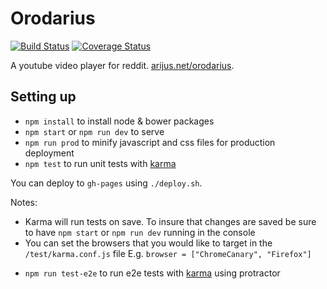 # Orodarius

[![Build Status](https://travis-ci.org/argshook/orodarius.svg?branch=master)](https://travis-ci.org/argshook/orodarius)
[![Coverage Status](https://coveralls.io/repos/argshook/orodarius/badge.svg?branch=master&service=github)](https://coveralls.io/github/argshook/orodarius?branch=master)

A youtube video player for reddit. [arijus.net/orodarius](http://arijus.net/orodarius).

## Setting up

* `npm install` to install node & bower packages
* `npm start` or `npm run dev` to serve
* `npm run prod` to minify javascript and css files for production deployment
* `npm test` to run unit tests with [karma](http://karma-runner.github.io)

You can deploy to `gh-pages` using `./deploy.sh`.

Notes:

- Karma will run tests on save. To insure that changes are saved be sure to have `npm start` or `npm run dev` running in the console
- You can set the browsers that you would like to target in the `/test/karma.conf.js` file E.g. `browser = ["ChromeCanary", "Firefox"]`

* `npm run test-e2e` to run e2e tests with [karma](http://karma-runner.github.io) using protractor
